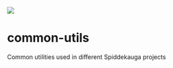 [![](https://jitpack.io/v/Spiddekauga/common-utils.svg)](https://jitpack.io/#Spiddekauga/common-utils)

# common-utils
Common utilities used in different Spiddekauga projects
